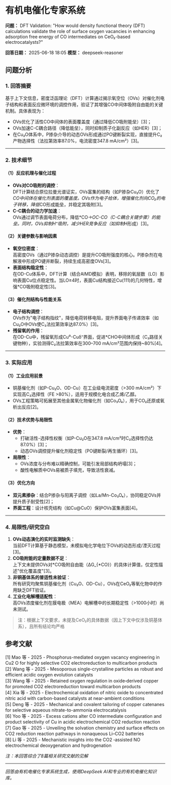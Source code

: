 # 有机电催化专家系统

**问题：** DFT Validation: "How would density functional theory (DFT) calculations validate the role of surface oxygen vacancies in enhancing adsorption free energy of CO intermediates on CeO₂-based electrocatalysts?"

**回答日期：** 2025-06-18 18:05
**模型：** deepseek-reasoner

## 问题分析
### 1. 回答摘要    
基于上下文信息，密度泛函理论（DFT）计算通过揭示氧空位（OVs）对催化剂电子结构和表面反应微环境的调控作用，验证了其增强CO中间体吸附自由能的关键机制。具体表现为：    
- OVs优化了活性CO中间体的表面覆盖度（通过降低CO吸附能垒）[3]；      
- OVs加速C-C耦合路径（降低能垒），同时抑制质子化副反应（如HER）[3]；      
- 在Cu₂O体系中，P掺杂介导的动态OVs形成通过PO键断裂实现，直接提升C₂产物选择性（法拉第效率87.0%，电流密度347.8 mA/cm²）[3]。    

---

### 2. 技术细节    
#### （1）反应机理与催化过程    
- **OVs对CO吸附的调控**：      
  DFT计算结合原位拉曼光谱证实，OVs富集的结构（如P掺杂Cu₂O）优化了*CO中间体在催化剂表面的覆盖度。OVs作为电子给体，增强催化剂向CO₂的电子转移，降低*CO形成能垒，并稳定其吸附[3]。    
- **C-C耦合的动力学加速**：      
  OVs通过调节表面电荷分布，降低*CO→*OC-CO（C-C耦合关键步骤）的能垒。同时，OVs抑制H⁺吸附，减少HER竞争反应（如抑制*H形成）[3]。  

#### （2）关键参数与影响因素    
- **氧空位密度**：      
  高密度OVs（通过P掺杂动态调控）是提升CO吸附强度的核心。P掺杂剂在电解液中形成PO键并断裂，持续生成高密度OVs[3]。    
- **表面结构稳定性**：      
  在OD-Cu体系中，DFT计算（结合AIMD模拟）表明，移除的氧层数（LO）影响表面Cu位点稳定性。当LO≥4时，表面Cu结构接近Cu(111)的几何特性，增强*CO吸附稳定性[3]。  

#### （3）催化剂结构与性能关系    
- **电子结构调控**：      
  OVs作为"电子结构指纹"，降低电荷转移电阻，提升界面电子传递效率（如Cu₂O中OVs使C₂法拉第效率达87.0%）[3]。    
- **残留氧的作用**：      
  在OD-Cu中，残留氧形成Cu⁰-Cuδ⁺界面，促进*CHO中间体形成（C₂路径关键物种），实验测得C₂法拉第效率在300–700 mA/cm²范围内保持~80%[4]。  

---

### 3. 实际应用    
#### （1）工业应用前景    
- 铜基催化剂（如P-Cu₂O、OD-Cu）在工业级电流密度（>300 mA/cm²）下实现高C₂选择性（FE >80%），适用于规模化电合成乙烯/乙醇。      
- OVs工程策略可拓展至其他金属氧化物催化剂（如Co₃O₄），用于CO₂还原或氧析出反应[2]。    

#### （2）技术优势与局限性    
- **优势**：      
  - 打破活性-选择性权衡（如P-Cu₂O在347.8 mA/cm²时C₂选择性仍达87.0%）[3]；      
  - 动态OVs调控提升催化剂稳定性（PO键断裂/再生循环）[3]。      
- **局限性**：      
  - OVs浓度与分布难以精确控制，可能引发局部结构坍塌[3]；      
  - 酸性电解质中OVs易被质子填充，导致活性衰减。    

#### （3）优化方向    
- **双元素掺杂**：结合P掺杂与阳离子调控（如La/Mn-Co₃O₄），协同稳定OVs并提升质子耐受性[2]；      
- **界面工程**：设计核壳结构（如Cu@CuO）保护OVs富集表面[4]。    

---

### 4. 局限性/研究空白    
1. **OVs动态演化的实时监测缺失**：    
   当前DFT计算基于静态模型，未模拟电化学电位下OVs的动态形成/湮灭过程[3]。    
2. **CO吸附能的定量数据不足**：    
   上下文未提供OVs对*CO吸附自由能（ΔG_{*CO}）的具体计算值，仅定性描述"优化覆盖度"[3]。    
3. **非铜基体系的普适性未验证**：    
   所有研究均聚焦铜基催化剂（Cu₂O、OD-Cu），OVs在CeO₂等氧化物中的作用缺乏DFT验证。    
4. **工业化电解槽适配性**：    
   高OVs浓度催化剂在膜电极（MEA）电解槽中的长期稳定性（>1000小时）尚未测试。  

> 注：根据上下文要求，未提及CeO₂的具体数据（因上下文中仅涉及铜基体系），且所有结论均严格

## 参考文献
[1] Mao 等 - 2025 - Phosphorus-mediated oxygen vacancy engineering in Cu2 O for highly selective CO2 electroreduction to multicarbon products  
[2] Wang 等 - 2025 - Mesoporous single-crystalline particles as robust and efficient acidic oxygen evolution catalysts  
[3] Wang 等 - 2025 - Retained oxygen regulation in oxide‐derived copper for promoted CO2 electroreduction toward multicarbon products  
[4] Xia 等 - 2025 - Electrochemical oxidation of nitric oxide to concentrated nitric acid with carbon-based catalysts at near-ambient conditions  
[5] Deng 等 - 2025 - Mechanical and covalent tailoring of copper catenanes for selective aqueous nitrate-to-ammonia electrocatalysis  
[6] Yoo 等 - 2025 - Excess cations alter CO intermediate configuration and product selectivity of Cu in acidic electrochemical CO2 reduction reaction  
[7] Gao 等 - 2025 - Unveiling the solvation chemistry and surface effects on CO2 reduction reaction pathways in nonaqueous Li–CO2 batteries  
[8] Li 等 - 2025 - Mechanistic insights into the CO2 ‐assisted NO electrochemical deoxygenation and hydrogenation  

*注：本回答综合了8篇相关研究文献的见解*

---
*回答由有机电催化专家系统生成，使用DeepSeek AI和专业的有机电催化知识库。*